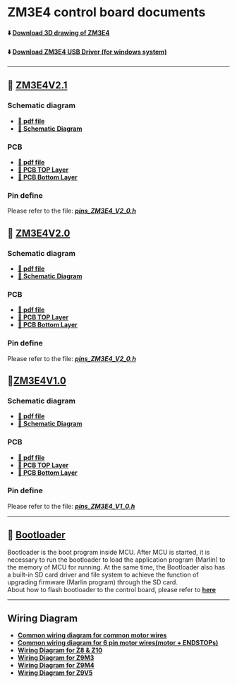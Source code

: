 # ZM3E4 control board documents 
#### :arrow_down: [Download 3D drawing of ZM3E4](./zm3e4_step.zip)
#### :arrow_down: [Download ZM3E4 USB Driver (for windows system)](./serial.zip)

-----
## :file_folder: [ZM3E4V2.1](./ZM3E4V21/)
### Schematic diagram
- **[:blue_book: pdf file](./ZM3E4V21/SCH_ZM3E4V21.pdf)** 
- **[:art: Schematic Diagram](./ZM3E4V21/SCH_ZM3E4V21.jpg)**
### PCB
- **[:blue_book: pdf file](./ZM3E4V21/PCB_ZM3E4_V21.pdf)** 
- **[:art: PCB TOP Layer](./ZM3E4V21/PCB_TOP_ZM3E4_V21.jpg)**  
- **[:art: PCB Bottom Layer](./ZM3E4V21/PCB_BOTTOM_ZM3E4_V21.jpg)**  
### Pin define
Please refer to the file: [***pins_ZM3E4_V2_0.h***](./ZM3E4V20/pins_ZM3E4_V2_0.h)

## :file_folder: [ZM3E4V2.0](./ZM3E4V20/)
### Schematic diagram
- **[:blue_book: pdf file](./ZM3E4V20/SCH_ZM3E4V20.pdf)** 
- **[:art: Schematic Diagram](./ZM3E4V20/SCH_ZM3E4V20.jpg)**
### PCB
- **[:blue_book: pdf file](./ZM3E4V20/PCB_ZM3E4_V20.pdf)** 
- **[:art: PCB TOP Layer](./ZM3E4V20/PCB_TOP_ZM3E4_V20.jpg)**  
- **[:art: PCB Bottom Layer](./ZM3E4V20/PCB_BOTTOM_ZM3E4_V20.jpg)**  
### Pin define
Please refer to the file: [***pins_ZM3E4_V2_0.h***](./ZM3E4V20/pins_ZM3E4_V2_0.h)

## :file_folder:[ZM3E4V1.0](./ZM3E4V1/)
### Schematic diagram  
- **[:blue_book: pdf file](./ZM3E4V1/SCH_ZM3E4V1.pdf)** 
- **[:art: Schematic Diagram](./ZM3E4V1/SCH_ZM3E4V1.jpg)**
### PCB
- **[:blue_book: pdf file](./ZM3E4V1/PCB_ZM3E4_V1.pdf)** 
- **[:art: PCB TOP Layer](./ZM3E4V1/PCB_TOP_ZM3E4_V1.jpg)** 
- **[:art: PCB Bottom Layer](./ZM3E4V1/PCB_BOTTOM_ZM3E4_V1.jpg)** 
### Pin define  
Please refer to the file: [***pins_ZM3E4_V1_0.h***](./ZM3E4V1/pins_ZM3E4_V1_0.h)

-----
## :file_folder: [Bootloader](./flashBootloader/readme.md)
Bootloader is the boot program inside MCU. After MCU is started, it is necessary to run the bootloader to load the application program (Marlin) to the memory of MCU for running. At the same time, the Bootloader also has a built-in SD card driver and file system to achieve the function of upgrading firmware (Marlin program) through the SD card.     
About how to flash bootloader to the control board, please refer to [**here**](./flashBootloader/readme.md)

-----
## Wiring Diagram 
- **[Common wiring diagram for common motor wires](./Wiring/ZM3E4_Wiring_Diagram_4PINMotorCable.jpg)**
- **[Common wiring diagram for 6 pin motor wires(motor + ENDSTOPs)](./Wiring/ZM3E4_Wiring_Diagram_6PINMotorCable.jpg)**
- **[Wiring Diagram for Z8 & Z10](./Wiring/Z8_Z10_ZM3E4_DualZ_6PinMotorWire.jpg)**
- **[Wiring Diagram for Z9M3](./Wiring/Z9M3_ZM3E4.jpg)**
- **[Wiring Diagram for Z9M4](./Wiring/Z9M4_ZM3E4.jpg)**
- **[Wiring Diagram for Z9V5](./Wiring/Z9V5_ZM3E4.jpg)**
